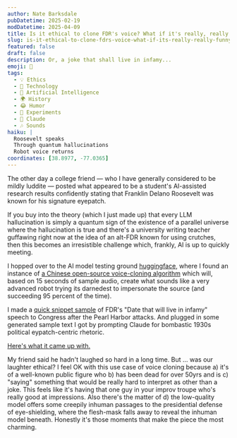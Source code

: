 ```yaml
---
author: Nate Barksdale
pubDatetime: 2025-02-19
modDatetime: 2025-04-09
title: Is it ethical to clone FDR's voice? What if it's really, really funny?
slug: is-it-ethical-to-clone-fdrs-voice-what-if-its-really-really-funny
featured: false
draft: false
description: Or, a joke that shall live in infamy...
emoji: 🎤
tags:
  - 💡 Ethics
  - 💬 Technology
  - 🧠 Artificial Intelligence
  - 🌍 History
  - 😂 Humor
  - 🤖 Experiments
  - 🤖 Claude
  - 🎶 Sounds
haiku: |
  Roosevelt speaks
  Through quantum hallucinations
  Robot voice returns
coordinates: [38.8977, -77.0365]
---
```


The other day a college friend — who I have generally considered to be mildly luddite — posted what appeared to be a student's AI-assisted research results confidently stating that Franklin Delano Roosevelt was known for his signature eyepatch.

If you buy into the theory (which I just made up) that every LLM hallucination is simply a quantum sign of the existence of a parallel universe where the hallucination is true and there's a university writing teacher guffawing right now at the idea of an alt-FDR known for using crutches, then this becomes an irresistible challenge which, frankly, AI is up to quickly meeting.

I hopped over to the AI model testing ground [huggingface](https://huggingface.co), where I found an instance of [a Chinese open-source voice-cloning algorithm](https://huggingface.co/spaces/mrfakename/E2-F5-TTS) which will, based on 15 seconds of sample audio, create what sounds like a very advanced robot trying its darnedest to impersonate the source (and succeeding 95 percent of the time).

I made a [quick snippet sample](media/fdr-sample.mp3) of FDR's "Date that will live in infamy" speech to Congress after the Pearl Harbor attacks. And plugged in some generated sample text I got by prompting Claude for bombastic 1930s political eypatch-centric rhetoric.

[Here's what it came up with.](media/fdr-eye-patch.wav)

My friend said he hadn't laughed so hard in a long time. But ... was our laughter ethical? I feel OK with this use case of voice cloning because a) it's of a well-known public figure who b) has been dead for over 50yrs and is c) "saying" something that would be really hard to interpret as other than a joke. This feels like it's having that one guy in your improv troupe who's really good at impressions. Also there's the matter of d) the low-quality model offers some creepily inhuman passages to the presidential defense of eye-shielding, where the flesh-mask falls away to reveal the inhuman model beneath. Honestly it's those moments that make the piece the most charming.

